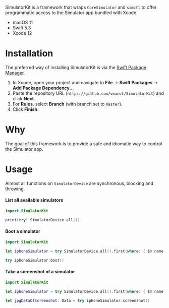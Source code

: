 SimulatorKit is a framework that wraps `CoreSimulator` and `simctl` to offer programmatic access to the Simulator app bundled with Xcode.

- macOS 11
- Swift 5.3
- Xcode 12

# Installation

The preferred way of installing SimulatorKit is via the [Swift Package Manager](https://swift.org/package-manager/).

1. In Xcode, open your project and navigate to **File** → **Swift Packages** → **Add Package Dependency...**
2. Paste the repository URL (`https://github.com/vmanot/SimulatorKit`) and click **Next**.
3. For **Rules**, select **Branch** (with branch set to `master`).
4. Click **Finish**.

# Why 

The goal of this framework is to provide a safe and idiomatic way to control the Simulator app. 

# Usage

Almost all functions on `SimulatorDevice` are synchronous, blocking and throwing.

#### List all available simulators
```swift
import SimulatorKit

print(try! SimulatorDevice.all())
```

#### Boot a simulator
```swift
import SimulatorKit

let iphoneSimulator = try SimulatorDevice.all().first(where: { $0.name.contains("iPhone") })!

try iphoneSimulator.boot()
```

#### Take a screenshot of a simulator
```swift
import SimulatorKit

let iphoneSimulator = try SimulatorDevice.all().first(where: { $0.name.contains("iPhone") })!

let jpgDataOfScreenshot: Data = try iphoneSimulator.screenshot()
```
